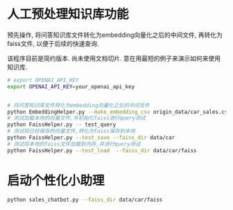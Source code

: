 # 人工预处理知识库功能
预先操作, 将问答知识库文件转化为embedding向量化之后的中间文件, 再转化为faiss文件, 以便于后续的快速查询.

该程序目前是简约版本. 尚未使用文档切片. 意在用最短的例子来演示如何来使用知识库.

```bash
# export OPENAI_API_KEY
export OPENAI_API_KEY=your_openai_api_key


# 将问答知识库文件转化为embedding向量化之后的中间文件
python EmbeddingHelper.py --make_embedding_csv origin_data/car_sales.csv
# 测试加载本地的向量文件,并初始化faiss进行query测试
python FaissHelper.py -- test_query
# 测试将已经保存的向量文件,转化为faiss保存到本地
python FaissHelper.py --test_save --faiss_dir data/car
# 测试将本地的faiss文件加载到内存,并进行query测试
python FaissHelper.py --test_load  --faiss_dir data/car/faiss
```

# 启动个性化小助理
```bash
python sales_chatbot.py --faiss_dir data/car/faiss
```